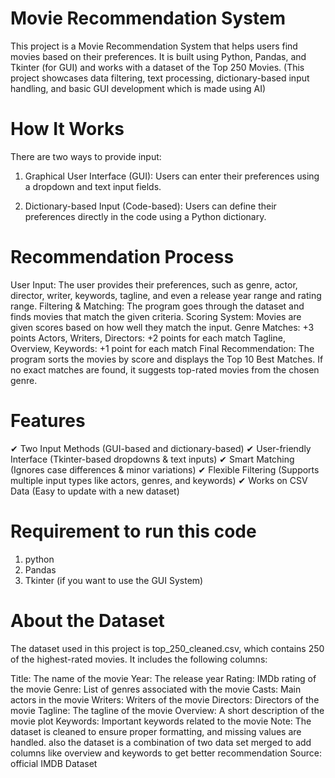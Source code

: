# Movie Recommendation System
This project is a Movie Recommendation System that helps users find movies based on their preferences. It is built using Python, Pandas, and Tkinter (for GUI) and works with a dataset of the Top 250 Movies.
(This project showcases data filtering, text processing, dictionary-based input handling, and basic GUI development which is made using AI)

# How It Works
There are two ways to provide input:

1. Graphical User Interface (GUI): Users can enter their preferences using a dropdown and text input fields.

2. Dictionary-based Input (Code-based): Users can define their preferences directly in the code using a Python dictionary.

# Recommendation Process
User Input: The user provides their preferences, such as genre, actor, director, writer, keywords, tagline, and even a release year range and rating range.
Filtering & Matching: The program goes through the dataset and finds movies that match the given criteria.
Scoring System: Movies are given scores based on how well they match the input.
Genre Matches: +3 points
Actors, Writers, Directors: +2 points for each match
Tagline, Overview, Keywords: +1 point for each match
Final Recommendation: The program sorts the movies by score and displays the Top 10 Best Matches. If no exact matches are found, it suggests top-rated movies from the chosen genre.

# Features
✔ Two Input Methods (GUI-based and dictionary-based)
✔ User-friendly Interface (Tkinter-based dropdowns & text inputs)
✔ Smart Matching (Ignores case differences & minor variations)
✔ Flexible Filtering (Supports multiple input types like actors, genres, and keywords)
✔ Works on CSV Data (Easy to update with a new dataset)

# Requirement to run this code
1. python
2. Pandas
3. Tkinter (if you want to use the GUI System)

# About the Dataset
The dataset used in this project is top_250_cleaned.csv, which contains 250 of the highest-rated movies. It includes the following columns:

Title: The name of the movie
Year: The release year
Rating: IMDb rating of the movie
Genre: List of genres associated with the movie
Casts: Main actors in the movie
Writers: Writers of the movie
Directors: Directors of the movie
Tagline: The tagline of the movie
Overview: A short description of the movie plot
Keywords: Important keywords related to the movie
Note: The dataset is cleaned to ensure proper formatting, and missing values are handled. also the dataset is a combination of two data set merged to add columns like overview and keywords to get better recommendation
Source: official IMDB Dataset
